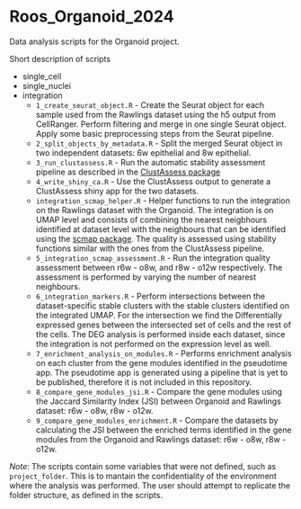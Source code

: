 # Roos_Organoid_2024
Data analysis scripts for the Organoid project.


Short description of scripts
- single_cell
- single_nuclei
- integration
    - `1_create_seurat_object.R` - Create the Seurat object for each sample used from the Rawlings dataset using the h5 output from CellRanger. Perform filtering and merge in one single Seurat object. Apply some basic preprocessing steps from the Seurat pipeline.
    - `2_split_objects_by_metadata.R` - Split the merged Seurat object in two independent datasets: 6w epithelial and 8w epithelial.
    - `3_run_clustassess.R` - Run the automatic stability assessment pipeline as described in the [ClustAssess package](https://github.com/Core-Bioinformatics/ClustAssess)
    - `4_write_shiny_ca.R` - Use the ClustAssess output to generate a ClustAssess shiny app for the two datasets.
    - `integration_scmap_helper.R` - Helper functions to run the integration on the Rawlings dataset with the Organoid. The integration is on UMAP level and consists of combining the nearest neigbhours identified at dataset level with the neighbours that can be identified using the [scmap package](https://github.com/hemberg-lab/scmap). The quality is assessed using stability functions similar with the ones from the ClustAssess pipeline.
    - `5_integration_scmap_assessment.R` - Run the integration quality assessment between r6w - o8w, and r8w - o12w respectively. The assessment is performed by varying the number of nearest neighbours.
    - `6_integration_markers.R` - Perform intersections between the dataset-specific stable clusters with the stable clusters identified on the integrated UMAP. For the intersection we find the Differentially expressed genes between the intersected set of cells and the rest of the cells. The DEG analysis is performed inside each dataset, since the integration is not performed on the expression level as well.
    - `7_enrichment_analysis_on_modules.R` - Performs enrichment analysis on each cluster from the gene modules identified in the pseudotime app. The pseudotime app is generated using a pipeline that is yet to be published, therefore it is not included in this repository.
    - `8_compare_gene_modules_jsi.R` - Compare the gene modules using the Jaccard Similarity Index (JSI) between Organoid and Rawlings dataset: r6w - o8w, r8w - o12w.
    - `9_compare_gene_modules_enrichment.R` - Compare the datasets by calculating the JSI between the enriched terms identified in the gene modules from the Organoid and Rawlings dataset: r6w - o8w, r8w - o12w.






*Note*: The scripts contain some variables that were not defined, such as `project_folder`. This is to mantain the confidentiality of the environment where the analysis was performed. The user should attempt to replicate the folder structure, as defined in the scripts.